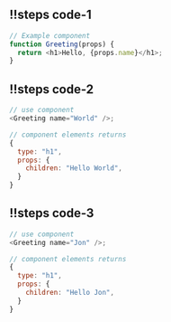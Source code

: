 ## !!steps code-1

```js ! code-1
// Example component
function Greeting(props) {
  return <h1>Hello, {props.name}</h1>;
}
```

## !!steps code-2

```js ! code-1
// use component
<Greeting name="World" />;

// component elements returns
{
  type: "h1",
  props: {
    children: "Hello World",
  }
}
```

## !!steps code-3

```js ! code-1
// use component
<Greeting name="Jon" />;

// component elements returns
{
  type: "h1",
  props: {
    children: "Hello Jon",
  }
}
```
